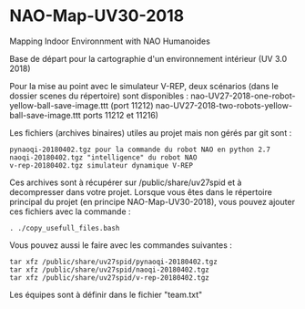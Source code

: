 # NAO-Map-UV30-2018
Mapping Indoor Environnment with NAO Humanoides

Base de départ pour la cartographie d'un environnement intérieur (UV 3.0 2018)

Pour la mise au point avec le simulateur V-REP, deux scénarios (dans le dossier scenes du répertoire) sont disponibles :
nao-UV27-2018-one-robot-yellow-ball-save-image.ttt (port 11212) nao-UV27-2018-two-robots-yellow-ball-save-image.ttt ports 11212 et 11216)

Les fichiers (archives binaires) utiles au projet mais non gérés par git sont :

    pynaoqi-20180402.tgz pour la commande du robot NAO en python 2.7
    naoqi-20180402.tgz "intelligence" du robot NAO
    v-rep-20180402.tgz simulateur dynamique V-REP

Ces archives sont à récupérer sur /public/share/uv27spid et à decompresser dans votre projet. Lorsque vous êtes dans le répertoire principal du projet (en principe NAO-Map-UV30-2018), vous pouvez ajouter ces fichiers avec la commande :

    . ./copy_usefull_files.bash

Vous pouvez aussi le faire avec les commandes suivantes :

    tar xfz /public/share/uv27spid/pynaoqi-20180402.tgz
    tar xfz /public/share/uv27spid/naoqi-20180402.tgz
    tar xfz /public/share/uv27spid/v-rep-20180402.tgz

Les équipes sont à définir dans le fichier "team.txt"
